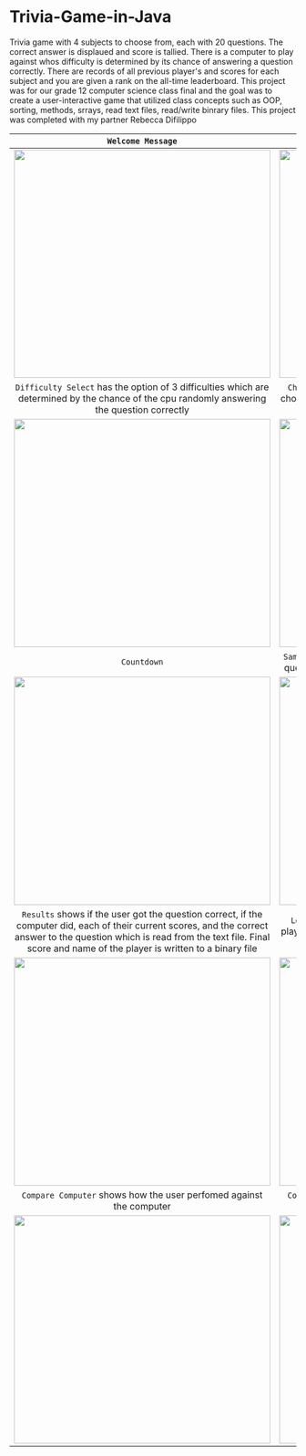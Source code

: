 # Trivia-Game-in-Java
Trivia game with 4 subjects to choose from, each with 20 questions. The correct answer is displaued and score is tallied. There is a computer to play against whos difficulty is determined by its chance of answering a question correctly. There are records of all previous player's and scores for each subject and you are given a rank on the all-time leaderboard. This project was for our grade 12 computer science class final and the goal was to create a user-interactive game that utilized class concepts such as OOP, sorting, methods, srrays, read text files, read/write binrary files. This project was completed with my partner Rebecca Difilippo




| `Welcome Message`        | `Title screen`            | 
| :-------------: |:-------------:|
| <img width= "450" height= "400" src= "https://user-images.githubusercontent.com/106715980/173976968-c27dfd46-e70e-4a30-b06b-e1d220f5c76e.png"> |<img width= "450" height= "400" src="https://user-images.githubusercontent.com/106715980/174203596-e4df1f39-e6f5-468f-a52a-4821ce8af2fb.png">|
| `Difficulty Select` has the option of 3 difficulties which are determined by the chance of the cpu randomly answering the question correctly     | `Choose Username` allows the user to enter a name of their choice which is written to the all-time leaderboard which is a binary file      | 
| <img width= "450" height= "400" src= "https://user-images.githubusercontent.com/106715980/174204128-ef88b7d2-3d3e-49a1-b22d-305cc46629f6.png"> | <img width= "450" height= "400" src="https://user-images.githubusercontent.com/106715980/174921737-9b06092c-e076-4fb3-932b-dd2da8b09247.png" >      | 
| `Countdown` | `Sample Question` shown is from the "Science" playlist. The question and all possible answers are read from a text file   |
| <img width= "450" height= "400" src= "https://user-images.githubusercontent.com/106715980/174211823-8348f648-69b6-4bdb-aa4b-ffcfed139062.gif">| <img width= "450" height= "400" src= "https://user-images.githubusercontent.com/106715980/174211069-26bc8c66-c006-4f23-aa12-99a39101bd52.png" >|
| `Results` shows if the user got the question correct, if the computer did, each of their current scores, and the correct answer to the question which is read from the text file. Final score and name of the player is written to a binary file  | `Leaderboard` displays a maximum of the top 10 scoring players who have played the game and their score which is read from a binary file |
|<img width= "450" height= "400" src= "https://user-images.githubusercontent.com/106715980/174921794-fac16201-7310-4838-b20f-316b2d7df97a.png">|<img width= "450" height= "400" src= "https://user-images.githubusercontent.com/106715980/174921834-0184ee04-1051-4964-978c-726aedd51b54.png">|
|`Compare Computer` shows how the user perfomed against the computer | `Compare other players` gives the users placement to the all-time database of players.|
|<img width= "450" height= "400" src="https://user-images.githubusercontent.com/106715980/174921876-dc4942b1-1b47-4692-b9a1-9e2c38b22604.png">|<img width= "450" height= "400" src="https://user-images.githubusercontent.com/106715980/174921974-7296ad20-584c-486f-873f-769f77603a56.png">|

